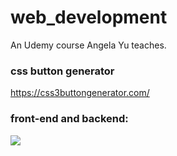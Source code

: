 # web_development
An Udemy course Angela Yu teaches.

### css button generator
https://css3buttongenerator.com/

### front-end and backend:
![](https://i.imgur.com/12S83gg.png)
